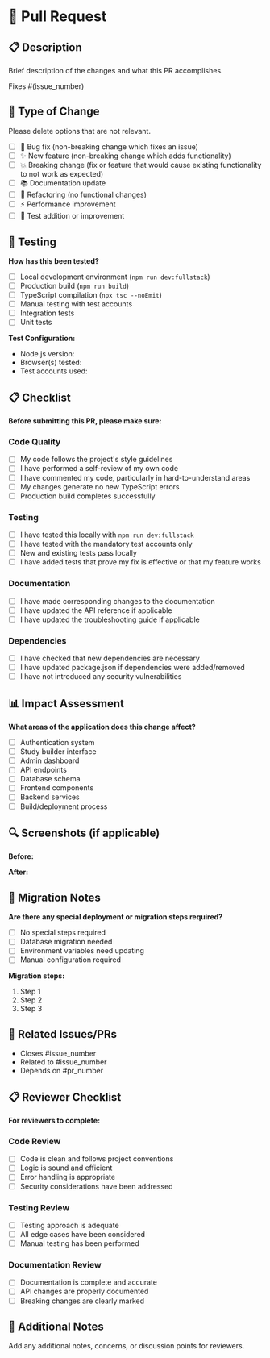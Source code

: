 # 🚀 Pull Request

## 📋 Description

Brief description of the changes and what this PR accomplishes.

Fixes #(issue_number)

## 🔄 Type of Change

Please delete options that are not relevant.

- [ ] 🐛 Bug fix (non-breaking change which fixes an issue)
- [ ] ✨ New feature (non-breaking change which adds functionality)
- [ ] 💥 Breaking change (fix or feature that would cause existing functionality to not work as expected)
- [ ] 📚 Documentation update
- [ ] 🔧 Refactoring (no functional changes)
- [ ] ⚡ Performance improvement
- [ ] 🧪 Test addition or improvement

## 🧪 Testing

**How has this been tested?**

- [ ] Local development environment (`npm run dev:fullstack`)
- [ ] Production build (`npm run build`)
- [ ] TypeScript compilation (`npx tsc --noEmit`)
- [ ] Manual testing with test accounts
- [ ] Integration tests
- [ ] Unit tests

**Test Configuration:**
- Node.js version: 
- Browser(s) tested: 
- Test accounts used: 

## 📋 Checklist

**Before submitting this PR, please make sure:**

### Code Quality
- [ ] My code follows the project's style guidelines
- [ ] I have performed a self-review of my own code
- [ ] I have commented my code, particularly in hard-to-understand areas
- [ ] My changes generate no new TypeScript errors
- [ ] Production build completes successfully

### Testing
- [ ] I have tested this locally with `npm run dev:fullstack`
- [ ] I have tested with the mandatory test accounts only
- [ ] New and existing tests pass locally
- [ ] I have added tests that prove my fix is effective or that my feature works

### Documentation
- [ ] I have made corresponding changes to the documentation
- [ ] I have updated the API reference if applicable
- [ ] I have updated the troubleshooting guide if applicable

### Dependencies
- [ ] I have checked that new dependencies are necessary
- [ ] I have updated package.json if dependencies were added/removed
- [ ] I have not introduced any security vulnerabilities

## 📊 Impact Assessment

**What areas of the application does this change affect?**

- [ ] Authentication system
- [ ] Study builder interface
- [ ] Admin dashboard
- [ ] API endpoints
- [ ] Database schema
- [ ] Frontend components
- [ ] Backend services
- [ ] Build/deployment process

## 🔍 Screenshots (if applicable)

**Before:**
<!-- Add before screenshots here -->

**After:**
<!-- Add after screenshots here -->

## 📝 Migration Notes

**Are there any special deployment or migration steps required?**

- [ ] No special steps required
- [ ] Database migration needed
- [ ] Environment variables need updating
- [ ] Manual configuration required

**Migration steps:**
1. Step 1
2. Step 2
3. Step 3

## 🔗 Related Issues/PRs

- Closes #issue_number
- Related to #issue_number
- Depends on #pr_number

## 📋 Reviewer Checklist

**For reviewers to complete:**

### Code Review
- [ ] Code is clean and follows project conventions
- [ ] Logic is sound and efficient
- [ ] Error handling is appropriate
- [ ] Security considerations have been addressed

### Testing Review
- [ ] Testing approach is adequate
- [ ] All edge cases have been considered
- [ ] Manual testing has been performed

### Documentation Review
- [ ] Documentation is complete and accurate
- [ ] API changes are properly documented
- [ ] Breaking changes are clearly marked

## 💬 Additional Notes

Add any additional notes, concerns, or discussion points for reviewers.